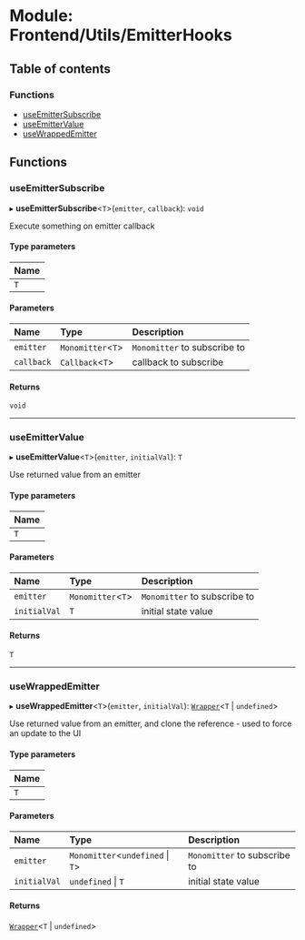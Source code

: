 # Module: Frontend/Utils/EmitterHooks

## Table of contents

### Functions

- [useEmitterSubscribe](Frontend_Utils_EmitterHooks.md#useemittersubscribe)
- [useEmitterValue](Frontend_Utils_EmitterHooks.md#useemittervalue)
- [useWrappedEmitter](Frontend_Utils_EmitterHooks.md#usewrappedemitter)

## Functions

### useEmitterSubscribe

▸ **useEmitterSubscribe**<`T`\>(`emitter`, `callback`): `void`

Execute something on emitter callback

#### Type parameters

| Name |
| :--- |
| `T`  |

#### Parameters

| Name       | Type               | Description                  |
| :--------- | :----------------- | :--------------------------- |
| `emitter`  | `Monomitter`<`T`\> | `Monomitter` to subscribe to |
| `callback` | `Callback`<`T`\>   | callback to subscribe        |

#### Returns

`void`

---

### useEmitterValue

▸ **useEmitterValue**<`T`\>(`emitter`, `initialVal`): `T`

Use returned value from an emitter

#### Type parameters

| Name |
| :--- |
| `T`  |

#### Parameters

| Name         | Type               | Description                  |
| :----------- | :----------------- | :--------------------------- |
| `emitter`    | `Monomitter`<`T`\> | `Monomitter` to subscribe to |
| `initialVal` | `T`                | initial state value          |

#### Returns

`T`

---

### useWrappedEmitter

▸ **useWrappedEmitter**<`T`\>(`emitter`, `initialVal`): [`Wrapper`](../classes/Backend_Utils_Wrapper.Wrapper.md)<`T` \| `undefined`\>

Use returned value from an emitter, and clone the reference - used to force an update to the UI

#### Type parameters

| Name |
| :--- |
| `T`  |

#### Parameters

| Name         | Type                              | Description                  |
| :----------- | :-------------------------------- | :--------------------------- |
| `emitter`    | `Monomitter`<`undefined` \| `T`\> | `Monomitter` to subscribe to |
| `initialVal` | `undefined` \| `T`                | initial state value          |

#### Returns

[`Wrapper`](../classes/Backend_Utils_Wrapper.Wrapper.md)<`T` \| `undefined`\>
